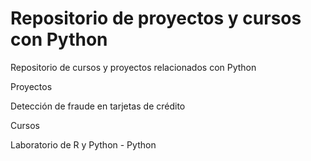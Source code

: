 # Repositorio de proyectos y cursos con Python
Repositorio de cursos y proyectos relacionados con Python


Proyectos 

Detección de fraude en tarjetas de crédito

Cursos 

Laboratorio de R y Python - Python
